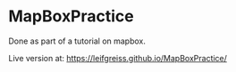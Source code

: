 # MapBoxPractice
Done as part of a tutorial on mapbox. 

Live version at: https://leifgreiss.github.io/MapBoxPractice/
